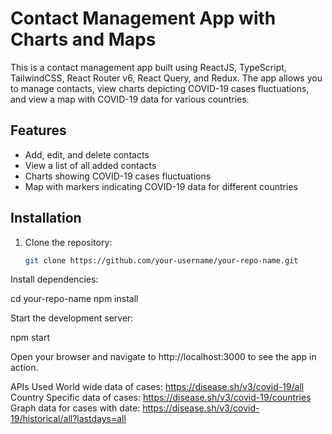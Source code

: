 # Contact Management App with Charts and Maps

This is a contact management app built using ReactJS, TypeScript, TailwindCSS, React Router v6, React Query, and Redux. The app allows you to manage contacts, view charts depicting COVID-19 cases fluctuations, and view a map with COVID-19 data for various countries.

## Features

- Add, edit, and delete contacts
- View a list of all added contacts
- Charts showing COVID-19 cases fluctuations
- Map with markers indicating COVID-19 data for different countries

## Installation

1. Clone the repository:

   ```bash
   git clone https://github.com/your-username/your-repo-name.git


Install dependencies:

cd your-repo-name
npm install

Start the development server:

npm start


Open your browser and navigate to http://localhost:3000 to see the app in action.

APIs Used
World wide data of cases: https://disease.sh/v3/covid-19/all
Country Specific data of cases: https://disease.sh/v3/covid-19/countries
Graph data for cases with date: https://disease.sh/v3/covid-19/historical/all?lastdays=all